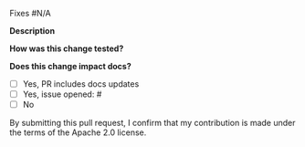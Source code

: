 <!-- Please follow the guidelines at https://www.conventionalcommits.org/en/v1.0.0/ and use one of the following in your title:
feat:            <-- New features that require a MINOR version update
fix:             <-- Bug fixes that require at PATCH version update
docs:            <-- Documentation change that does not impact code
chore:           <-- Metadata changes such as dependency update or configuration files
test:            <-- Test changes that do not impact behavior
perf:            <-- Code changes that improve performance but do not impact behavior
!${type}:        <-- Include ! if your change includes a backwards incompatible change.
-->

Fixes #N/A <!-- issue number -->

**Description**

**How was this change tested?**

**Does this change impact docs?**
- [ ] Yes, PR includes docs updates
- [ ] Yes, issue opened: # <!-- issue number -->
- [ ] No

By submitting this pull request, I confirm that my contribution is made under the terms of the Apache 2.0 license.
